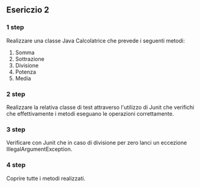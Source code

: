 ## Esericzio 2

### 1 step
Realizzare una classe Java Calcolatrice che prevede i seguenti metodi:
1. Somma
2. Sottrazione
3. Divisione 
4. Potenza
5. Media

### 2 step 
Realizzare la relativa classe di test attraverso l'utilizzo di Junit che verifichi 
che effettivamente i metodi eseguano le operazioni correttamente.

### 3 step
Verificare con Junit che in caso di divisione per zero lanci un eccezione IllegalArgumentException.

### 4 step
Coprire tutte i metodi realizzati.